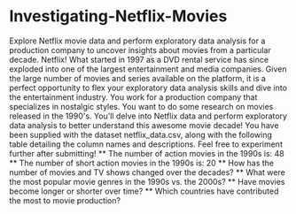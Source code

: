 # Investigating-Netflix-Movies
Explore Netflix movie data and perform exploratory data analysis for a production company to uncover insights about movies from a particular decade.
Netflix! What started in 1997 as a DVD rental service has since exploded into one of the largest entertainment and media companies.
Given the large number of movies and series available on the platform, it is a perfect opportunity to flex your exploratory data analysis skills and dive into the entertainment industry.
You work for a production company that specializes in nostalgic styles. You want to do some research on movies released in the 1990's. You'll delve into Netflix data and perform exploratory data analysis to better understand this awesome movie decade!
You have been supplied with the dataset netflix_data.csv, along with the following table detailing the column names and descriptions. Feel free to experiment further after submitting!
** The number of action movies in the 1990s is: 48
** The number of short action movies in the 1990s is: 20
** How has the number of movies and TV shows changed over the decades?
** What were the most popular movie genres in the 1990s vs. the 2000s?
** Have movies become longer or shorter over time?
** Which countries have contributed the most to movie production?
